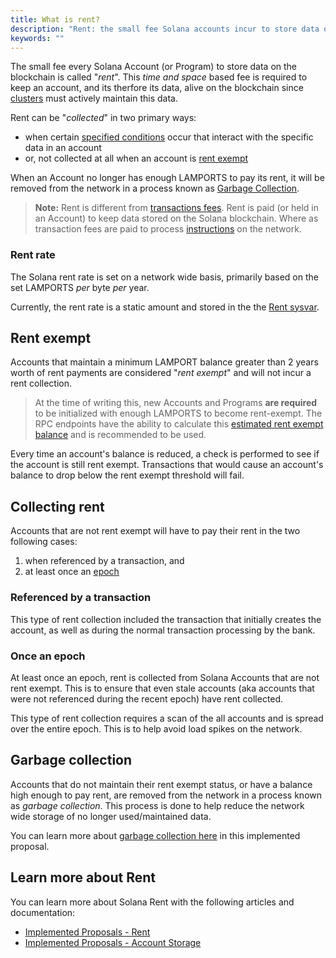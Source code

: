 ```yaml
---
title: What is rent?
description: "Rent: the small fee Solana accounts incur to store data on the blockchain. Accounts with >2 years of rent are rent exempt and do not pay the periodic fee."
keywords: ""
---
```


The small fee every Solana Account (or Program) to store data on the blockchain is called "*rent*". This *time and space* based fee is required to keep an account, and its therfore its data, alive on the blockchain since [clusters](../../cluster/overview.md) must actively maintain this data.

Rent can be "*collected*" in two primary ways:

- when certain [specified conditions](#collecting-rent) occur that interact with the specific data in an account 
- or, not collected at all when an account is [rent exempt](#rent-exempt)

When an Account no longer has enough LAMPORTS to pay its rent, it will be removed from the network in a process known as [Garbage Collection](#garbage-collection).

> **Note:** Rent is different from [transactions fees](../../transaction_fees.md). Rent is paid (or held in an Account) to keep data stored on the Solana  blockchain. Where as transaction fees are paid to process [instructions](../developing/../programming-model/transactions.md#instructions) on the network.

### Rent rate

The Solana rent rate is set on a network wide basis, primarily based on the set LAMPORTS *per* byte *per* year.

Currently, the rent rate is a static amount and stored in the the [Rent sysvar](../runtime-facilities/sysvars.md#rent).

## Rent exempt

Accounts that maintain a minimum LAMPORT balance greater than 2 years worth of rent payments are considered "*rent exempt*" and will not incur a rent collection. 

> At the time of writing this, new Accounts and Programs **are required** to be initialized with enough LAMPORTS to become rent-exempt. The RPC endpoints have the ability to calculate this [estimated rent exempt balance](../clients/jsonrpc-api.md#getminimumbalanceforrentexemption) and is recommended to be used.

Every time an account's balance is reduced, a check is performed to see if the account is still rent exempt. Transactions that would cause an account's balance to drop below the rent exempt threshold will fail.

## Collecting rent

Accounts that are not rent exempt will have to pay their rent in the two following cases:

1. when referenced by a transaction, and
2. at least once an [epoch](../../terminology.md#epoch)

### Referenced by a transaction

This type of rent collection included the transaction that initially creates the account, as well as during the normal transaction processing by the bank.

### Once an epoch

At least once an epoch, rent is collected from Solana Accounts that are not rent exempt. This is to ensure that even stale accounts (aka accounts that were not referenced during the recent epoch) have rent collected.

This type of rent collection requires a scan of the all accounts and is spread over the entire epoch. This is to help avoid load spikes on the network.

## Garbage collection

Accounts that do not maintain their rent exempt status, or have a balance high enough to pay rent, are removed from the network in a process known as *garbage collection*. This process is done to help reduce the network wide storage of no longer used/maintained data.

You can learn more about [garbage collection here](../../implemented-proposals/persistent-account-storage.md#garbage-collection) in this implemented proposal.

## Learn more about Rent

You can learn more about Solana Rent with the following articles and documentation:

- [Implemented Proposals - Rent](../../implemented-proposals/rent.md)
- [Implemented Proposals - Account Storage](../../implemented-proposals/persistent-account-storage.md)